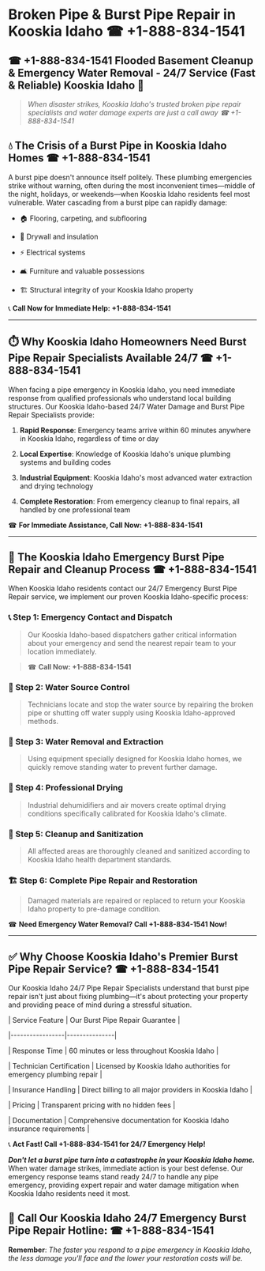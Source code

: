 # Broken Pipe & Burst Pipe Repair in Kooskia Idaho ☎ +1-888-834-1541  
## ☎ +1-888-834-1541 Flooded Basement Cleanup & Emergency Water Removal - 24/7 Service (Fast & Reliable) Kooskia Idaho 🚨  

> *When disaster strikes, Kooskia Idaho's trusted broken pipe repair specialists and water damage experts are just a call away ☎ +1-888-834-1541*  

## 💧 The Crisis of a Burst Pipe in Kooskia Idaho Homes ☎ +1-888-834-1541  

A burst pipe doesn't announce itself politely. These plumbing emergencies strike without warning, often during the most inconvenient times—middle of the night, holidays, or weekends—when Kooskia Idaho residents feel most vulnerable. Water cascading from a burst pipe can rapidly damage:  

* 🏠 Flooring, carpeting, and subflooring  
* 🧱 Drywall and insulation  
* ⚡ Electrical systems  
* 🛋️ Furniture and valuable possessions  
* 🏗️ Structural integrity of your Kooskia Idaho property  

📞 **Call Now for Immediate Help: +1-888-834-1541**  

---  

## ⏱️ Why Kooskia Idaho Homeowners Need Burst Pipe Repair Specialists Available 24/7 ☎ +1-888-834-1541  

When facing a pipe emergency in Kooskia Idaho, you need immediate response from qualified professionals who understand local building structures. Our Kooskia Idaho-based 24/7 Water Damage and Burst Pipe Repair Specialists provide:  

1. **Rapid Response**: Emergency teams arrive within 60 minutes anywhere in Kooskia Idaho, regardless of time or day  
2. **Local Expertise**: Knowledge of Kooskia Idaho's unique plumbing systems and building codes  
3. **Industrial Equipment**: Kooskia Idaho's most advanced water extraction and drying technology  
4. **Complete Restoration**: From emergency cleanup to final repairs, all handled by one professional team  

☎ **For Immediate Assistance, Call Now: +1-888-834-1541**  

---  

## 🔧 The Kooskia Idaho Emergency Burst Pipe Repair and Cleanup Process ☎ +1-888-834-1541  

When Kooskia Idaho residents contact our 24/7 Emergency Burst Pipe Repair service, we implement our proven Kooskia Idaho-specific process:  

### 📞 Step 1: Emergency Contact and Dispatch  
> Our Kooskia Idaho-based dispatchers gather critical information about your emergency and send the nearest repair team to your location immediately.  
> ☎ **Call Now: +1-888-834-1541**  

### 🚿 Step 2: Water Source Control  
> Technicians locate and stop the water source by repairing the broken pipe or shutting off water supply using Kooskia Idaho-approved methods.  

### 🌊 Step 3: Water Removal and Extraction  
> Using equipment specially designed for Kooskia Idaho homes, we quickly remove standing water to prevent further damage.  

### 💨 Step 4: Professional Drying  
> Industrial dehumidifiers and air movers create optimal drying conditions specifically calibrated for Kooskia Idaho's climate.  

### 🧼 Step 5: Cleanup and Sanitization  
> All affected areas are thoroughly cleaned and sanitized according to Kooskia Idaho health department standards.  

### 🏗️ Step 6: Complete Pipe Repair and Restoration  
> Damaged materials are repaired or replaced to return your Kooskia Idaho property to pre-damage condition.  

☎ **Need Emergency Water Removal? Call +1-888-834-1541 Now!**  

---  

## ✅ Why Choose Kooskia Idaho's Premier Burst Pipe Repair Service? ☎ +1-888-834-1541  

Our Kooskia Idaho 24/7 Pipe Repair Specialists understand that burst pipe repair isn't just about fixing plumbing—it's about protecting your property and providing peace of mind during a stressful situation.  

| Service Feature | Our Burst Pipe Repair Guarantee |  
|-----------------|---------------|  
| Response Time | 60 minutes or less throughout Kooskia Idaho |  
| Technician Certification | Licensed by Kooskia Idaho authorities for emergency plumbing repair |  
| Insurance Handling | Direct billing to all major providers in Kooskia Idaho |  
| Pricing | Transparent pricing with no hidden fees |  
| Documentation | Comprehensive documentation for Kooskia Idaho insurance requirements |  

📞 **Act Fast! Call +1-888-834-1541 for 24/7 Emergency Help!**  

***Don't let a burst pipe turn into a catastrophe in your Kooskia Idaho home.*** When water damage strikes, immediate action is your best defense. Our emergency response teams stand ready 24/7 to handle any pipe emergency, providing expert repair and water damage mitigation when Kooskia Idaho residents need it most.  

## 📱 Call Our Kooskia Idaho 24/7 Emergency Burst Pipe Repair Hotline: ☎ +1-888-834-1541  

**Remember**: *The faster you respond to a pipe emergency in Kooskia Idaho, the less damage you'll face and the lower your restoration costs will be.*